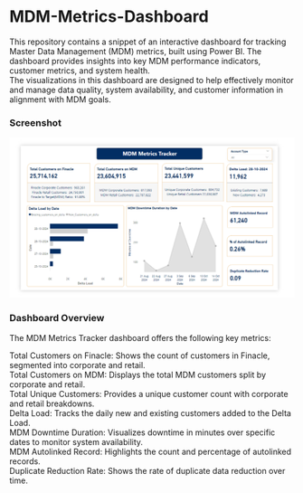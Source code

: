 # MDM-Metrics-Dashboard
This repository contains a snippet of an interactive dashboard for tracking Master Data Management (MDM) metrics, built using Power BI. The dashboard provides insights into key MDM performance indicators, customer metrics, and system health.<br>
The visualizations in this dashboard are designed to help effectively monitor and manage data quality, system availability, and customer information in alignment with MDM goals.


### Screenshot
<img src="MDM metrics.png">

### Dashboard Overview
The MDM Metrics Tracker dashboard offers the following key metrics:<br>

Total Customers on Finacle: Shows the count of customers in Finacle, segmented into corporate and retail.<br>
Total Customers on MDM: Displays the total MDM customers split by corporate and retail.<br>
Total Unique Customers: Provides a unique customer count with corporate and retail breakdowns.<br>
Delta Load: Tracks the daily new and existing customers added to the Delta Load.<br>
MDM Downtime Duration: Visualizes downtime in minutes over specific dates to monitor system availability.<br>
MDM Autolinked Record: Highlights the count and percentage of autolinked records.<br>
Duplicate Reduction Rate: Shows the rate of duplicate data reduction over time.<br>
